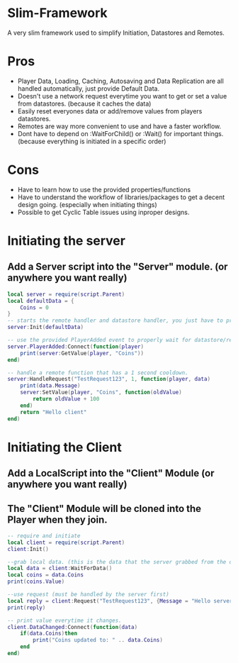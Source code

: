 # Slim-Framework
A very slim framework used to simplify Initiation, Datastores and Remotes.

# Pros
* Player Data, Loading, Caching, Autosaving and Data Replication are all handled automatically, just provide Default Data.
* Doesn't use a network request everytime you want to get or set a value from datastores. (because it caches the data)
* Easily reset everyones data or add/remove values from players datastores.
* Remotes are way more convenient to use and have a faster workflow.
* Dont have to depend on :WaitForChild() or :Wait() for important things. (because everything is initiated in a specific order)

# Cons
* Have to learn how to use the provided properties/functions
* Have to understand the workflow of libraries/packages to get a decent design going. (especially when initiating things)
* Possible to get Cyclic Table issues using inproper designs.


# Initiating the server
## Add a Server script into the "Server" module. (or anywhere you want really)

```lua
local server = require(script.Parent)
local defaultData = {
    Coins = 0
}
-- starts the remote handler and datastore handler, you just have to provide default player data for the datastore.
server:Init(defaultData)

-- use the provided PlayerAdded event to properly wait for datastore/remote handler to initiate.
server.PlayerAdded:Connect(function(player)
    print(server:GetValue(player, "Coins"))
end)

-- handle a remote function that has a 1 second cooldown.
server:HandleRequest("TestRequest123", 1, function(player, data)
    print(data.Message)
    server:SetValue(player, "Coins", function(oldValue)
        return oldValue + 100
    end)
    return "Hello client"
end)


```

# Initiating the Client
## Add a LocalScript into the "Client" Module (or anywhere you want really)
## The "Client" Module will be cloned into the Player when they join.

```lua
-- require and initiate
local client = require(script.Parent)
client:Init()

--grab local data. (this is the data that the server grabbed from the datastore and then replicated to the client)
local data = client:WaitForData()
local coins = data.Coins
print(coins.Value)

--use request (must be handled by the server first)
local reply = client:Request("TestRequest123", {Message = "Hello server"})
print(reply)

-- print value everytime it changes.
client.DataChanged:Connect(function(data)
    if(data.Coins)then
        print("Coins updated to: " .. data.Coins)
    end
end)




```



